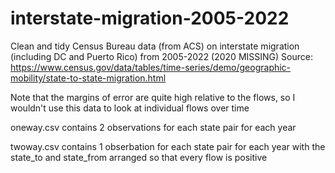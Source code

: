 # interstate-migration-2005-2022
Clean and tidy Census Bureau data (from ACS) on interstate migration (including DC and Puerto Rico) from 2005-2022 (2020 MISSING)
Source: https://www.census.gov/data/tables/time-series/demo/geographic-mobility/state-to-state-migration.html

Note that the margins of error are quite high relative to the flows, so I wouldn't use this data to look at individual flows over time

oneway.csv contains 2 observations for each state pair for each year

twoway.csv contains 1 obserbation for each state pair for each year with the state_to and state_from arranged so that every flow is positive
